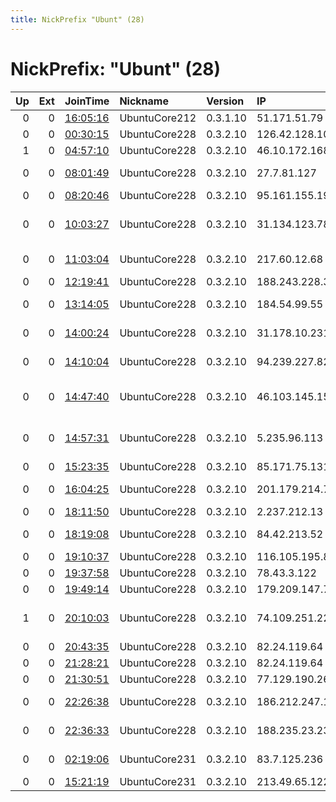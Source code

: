 ```yaml
---
title: NickPrefix "Ubunt" (28)
---
```


# NickPrefix: "Ubunt" (28)

|   Up |   Ext | JoinTime                                                                                            | Nickname      | Version   | IP              | AS                                      | CC   |   ORp |   Dirp | OS    | Contact   |   eFamMembers |
|-----:|------:|:----------------------------------------------------------------------------------------------------|:--------------|:----------|:----------------|:----------------------------------------|:-----|------:|-------:|:------|:----------|--------------:|
|    0 |     0 | [16:05:16](https://metrics.torproject.org/rs.html#details/C177C95D63B5041A79DD080D009B6380FF76DFEE) | UbuntuCore212 | 0.3.1.10  | 51.171.51.79    | Eircom                                  | ie   | 37251 |      0 | Linux | None      |             1 |
|    0 |     0 | [00:30:15](https://metrics.torproject.org/rs.html#details/A331688D67AC19BF1D8823D5A87EF7E39E2B3F69) | UbuntuCore228 | 0.3.2.10  | 126.42.128.104  | Softbank BB Corp.                       | jp   | 36673 |      0 | Linux | None      |             1 |
|    1 |     0 | [04:57:10](https://metrics.torproject.org/rs.html#details/9EA1F8BB04C98B7BA5453CC44E42AAF3D0ECCBC5) | UbuntuCore228 | 0.3.2.10  | 46.10.172.168   | Vivacom                                 | bg   | 36607 |      0 | Linux | None      |             1 |
|    0 |     0 | [08:01:49](https://metrics.torproject.org/rs.html#details/CEB856E17A172774FD6D59473EA8D452859E252C) | UbuntuCore228 | 0.3.2.10  | 27.7.81.127     | Hathway IP Over Cable Internet          | in   | 44333 |      0 | Linux | None      |             1 |
|    0 |     0 | [08:20:46](https://metrics.torproject.org/rs.html#details/0B0DA6AA9EC6D41DFF41DAA5CE24C39EB2B404C6) | UbuntuCore228 | 0.3.2.10  | 95.161.155.190  | OBIT Ltd.                               | ru   | 42439 |      0 | Linux | None      |             1 |
|    0 |     0 | [10:03:27](https://metrics.torproject.org/rs.html#details/09D920BC861F8660FFE802C32B7095193BF82C3D) | UbuntuCore228 | 0.3.2.10  | 31.134.123.78   | FOP Demchuk Sergiy Olexandrovuch        | ua   | 44343 |      0 | Linux | None      |             1 |
|    0 |     0 | [11:03:04](https://metrics.torproject.org/rs.html#details/8763525756CF0126076405CBFD4012835D83C09A) | UbuntuCore228 | 0.3.2.10  | 217.60.12.68    | Aria Shatel Company Ltd                 | ir   | 38212 |      0 | Linux | None      |             1 |
|    0 |     0 | [12:19:41](https://metrics.torproject.org/rs.html#details/0D82EB08BC1C903212B02AA9FD7BC6FCDBACC7F5) | UbuntuCore228 | 0.3.2.10  | 188.243.228.31  | SkyNet Ltd.                             | ru   | 44575 |      0 | Linux | None      |             1 |
|    0 |     0 | [13:14:05](https://metrics.torproject.org/rs.html#details/7347795B8444BAE39838D9A900746C679C746FDE) | UbuntuCore228 | 0.3.2.10  | 184.54.99.55    | Time Warner Cable Internet LLC          | us   | 45651 |      0 | Linux | None      |             1 |
|    0 |     0 | [14:00:24](https://metrics.torproject.org/rs.html#details/E01F8948588C336FEBA2C172F46CCB578BE9A02E) | UbuntuCore228 | 0.3.2.10  | 31.178.10.231   | Liberty Global Operations B.V.          | pl   | 39683 |      0 | Linux | None      |             1 |
|    0 |     0 | [14:10:04](https://metrics.torproject.org/rs.html#details/F5DF9826BB4C851714A5B766A526C8BCD9B9FC4C) | UbuntuCore228 | 0.3.2.10  | 94.239.227.82   | Bouygues Telecom SA                     | fr   | 36217 |      0 | Linux | None      |             1 |
|    0 |     0 | [14:47:40](https://metrics.torproject.org/rs.html#details/AEB16301473F3011B1CCA6EF1578E996FDB32456) | UbuntuCore228 | 0.3.2.10  | 46.103.145.154  | Cyprus Telecommunications Authority     | gr   | 34587 |      0 | Linux | None      |             1 |
|    0 |     0 | [14:57:31](https://metrics.torproject.org/rs.html#details/DB582C18B3C58B13D47AB980C5B126B7A403E8DA) | UbuntuCore228 | 0.3.2.10  | 5.235.96.113    | Iran Telecommunication Company PJS      | ir   | 35037 |      0 | Linux | None      |             1 |
|    0 |     0 | [15:23:35](https://metrics.torproject.org/rs.html#details/4B648C53E613D40136DEF8AA65C6C6A69E92C114) | UbuntuCore228 | 0.3.2.10  | 85.171.75.131   | SFR SA                                  | fr   | 41945 |      0 | Linux | None      |             1 |
|    0 |     0 | [16:04:25](https://metrics.torproject.org/rs.html#details/8F95AA2604D032B30CBA2FD8246336D4B19415D8) | UbuntuCore228 | 0.3.2.10  | 201.179.214.75  | Telefonica de Argentina                 | ar   | 45271 |      0 | Linux | None      |             1 |
|    0 |     0 | [18:11:50](https://metrics.torproject.org/rs.html#details/C3529D2570DEF5BE1CD4785B80C165041240A866) | UbuntuCore228 | 0.3.2.10  | 2.237.212.13    | Fastweb                                 | it   | 39483 |      0 | Linux | None      |             1 |
|    0 |     0 | [18:19:08](https://metrics.torproject.org/rs.html#details/13C7DC057BB06FA426193D7BB0EB2E352669DD0A) | UbuntuCore228 | 0.3.2.10  | 84.42.213.52    | Liberty Global Operations B.V.          | cz   | 45731 |      0 | Linux | None      |             1 |
|    0 |     0 | [19:10:37](https://metrics.torproject.org/rs.html#details/46E5B1E607D8698A1D93FDD725E0569BA7E93E38) | UbuntuCore228 | 0.3.2.10  | 116.105.195.82  | Viettel Corporation                     | vn   | 39379 |      0 | Linux | None      |             1 |
|    0 |     0 | [19:37:58](https://metrics.torproject.org/rs.html#details/80FE963DD88CBC315AA020DB04C6E53D10C152F7) | UbuntuCore228 | 0.3.2.10  | 78.43.3.122     | Kabel BW                                | de   | 39397 |      0 | Linux | None      |             1 |
|    0 |     0 | [19:49:14](https://metrics.torproject.org/rs.html#details/1C92B5BB65AE8EAF39D011826B0CDD0B070B9387) | UbuntuCore228 | 0.3.2.10  | 179.209.147.7   | CLARO S.A.                              | br   | 40699 |      0 | Linux | None      |             1 |
|    1 |     0 | [20:10:03](https://metrics.torproject.org/rs.html#details/7FD75355E5246E0BA0E6C5A3C29971A13014287F) | UbuntuCore228 | 0.3.2.10  | 74.109.251.227  | MCI Communications Services, Inc. d/b/a | us   | 34053 |      0 | Linux | None      |             1 |
|    0 |     0 | [20:43:35](https://metrics.torproject.org/rs.html#details/9DFB14C8D6971A7731DC50BE1AEA6478CE640A6A) | UbuntuCore228 | 0.3.2.10  | 82.24.119.64    | Virgin Media Limited                    | gb   | 34371 |      0 | Linux | None      |             1 |
|    0 |     0 | [21:28:21](https://metrics.torproject.org/rs.html#details/151340BD5AA7763E1406A230BC9CD42D1F5BA3A8) | UbuntuCore228 | 0.3.2.10  | 82.24.119.64    | Virgin Media Limited                    | gb   | 39627 |      0 | Linux | None      |             1 |
|    0 |     0 | [21:30:51](https://metrics.torproject.org/rs.html#details/C4146F291F42B5B15CDDC4E4971FC6AAEAC46947) | UbuntuCore228 | 0.3.2.10  | 77.129.190.26   | SFR SA                                  | fr   | 37379 |      0 | Linux | None      |             1 |
|    0 |     0 | [22:26:38](https://metrics.torproject.org/rs.html#details/80F6586E8119A61BD5A0A2525DF582EBC9222F28) | UbuntuCore228 | 0.3.2.10  | 186.212.247.152 | TELEFu00D4NICA BRASIL S.A               | br   | 37155 |      0 | Linux | None      |             1 |
|    0 |     0 | [22:36:33](https://metrics.torproject.org/rs.html#details/82D6FF22B533C682A1CEA021D152991DB5B987BF) | UbuntuCore228 | 0.3.2.10  | 188.235.23.230  | JSC ER-Telecom Holding                  | ru   | 36541 |      0 | Linux | None      |             1 |
|    0 |     0 | [02:19:06](https://metrics.torproject.org/rs.html#details/6FEFDA2580A4B7F4EB2360769954807321E21BB7) | UbuntuCore231 | 0.3.2.10  | 83.7.125.236    | Orange Polska Spolka Akcyjna            | pl   | 41815 |      0 | Linux | None      |             1 |
|    0 |     0 | [15:21:19](https://metrics.torproject.org/rs.html#details/C8C09DB2F17DCE73ECCDEFFF099ED48357596669) | UbuntuCore231 | 0.3.2.10  | 213.49.65.122   | Proximus NV                             | be   | 42809 |      0 | Linux | None      |             1 |
